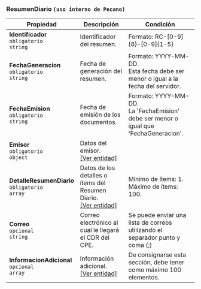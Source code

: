 ### ResumenDiario `(uso interno de Pecano)`

| **Propiedad** | **Descripción** | **Condición** |
| --- | --- | --- |
| **Identificador**  <br>`obligatorio`  <br>`string` | Identificador del resumen. | Formato: RC-\[0-9\]{8}-\[0-9\]{1-5} |
| **FechaGeneracion**  <br>`obligatorio`  <br>`string` | Fecha de generación del resumen. | Formato: YYYY-MM-DD.  <br>Esta fecha debe ser menor o igual a la fecha del servidor. |
| **FechaEmision**  <br>`obligatorio`  <br>`string` | Fecha de emisión de los documentos. | Formato: YYYY-MM-DD.  <br>La 'FechaEmision' debe ser menor o igual que 'FechaGeneracion'. |
| **Emisor**  <br>`obligatorio`  <br>`object` | Datos del emisor.  <br>[[Ver entidad]](../Entidad/Emisor3.md) |  |
| **DetalleResumenDiario**  <br>`obligatorio`  <br>`array` | Datos de los detalles o ítems del Resumen Diario.  <br>[[Ver entidad]](../EntidadResumenDiario/ResumenDiarioDetalle.md) | Mínimo de ítems: 1.  <br>Máximo de ítems: 100. |
| **Correo**  <br>`opcional`  <br>`string` | Correo electrónico al cual le llegará el CDR del CPE. | Se puede enviar una lista de correos utilizando el separador punto y coma (\;) |
| **InformacionAdicional**  <br>`opcional`  <br>`array` | Información adicional.  <br>[[Ver entidad]](../Entidad/InformacionAdicional.md) | De consignarse esta sección, debe tener como máximo 100 elementos. |